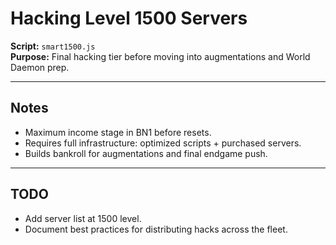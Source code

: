 # Hacking Level 1500 Servers

**Script:** `smart1500.js`  
**Purpose:** Final hacking tier before moving into augmentations and World Daemon prep.  

---

## Notes
- Maximum income stage in BN1 before resets.  
- Requires full infrastructure: optimized scripts + purchased servers.  
- Builds bankroll for augmentations and final endgame push.  

---

## TODO
- Add server list at 1500 level.  
- Document best practices for distributing hacks across the fleet.  
